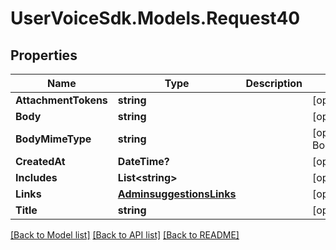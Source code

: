 # UserVoiceSdk.Models.Request40
## Properties

Name | Type | Description | Notes
------------ | ------------- | ------------- | -------------
**AttachmentTokens** | **string** |  | [optional] 
**Body** | **string** |  | [optional] 
**BodyMimeType** | **string** |  | [optional] [default to BodyMimeTypeEnum.Plain]
**CreatedAt** | **DateTime?** |  | [optional] 
**Includes** | **List&lt;string&gt;** |  | [optional] 
**Links** | [**AdminsuggestionsLinks**](AdminsuggestionsLinks.md) |  | [optional] 
**Title** | **string** |  | [optional] 

[[Back to Model list]](../README.md#documentation-for-models) [[Back to API list]](../README.md#documentation-for-api-endpoints) [[Back to README]](../README.md)

